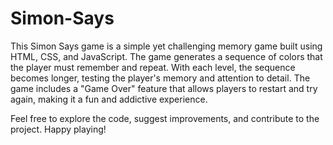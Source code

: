 # Simon-Says
This Simon Says game is a simple yet challenging memory game built using HTML, CSS, and JavaScript.
The game generates a sequence of colors that the player must remember and repeat. 
With each level, the sequence becomes longer, testing the player's memory and attention to detail. 
The game includes a "Game Over" feature that allows players to restart and try again, making it a fun and addictive experience.

Feel free to explore the code, suggest improvements, and contribute to the project. Happy playing!
